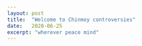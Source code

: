 ```yaml
---
layout: post
title:  "Welcome to Chinmoy controversies"
date:   2020-06-25
excerpt: "wherever peace mind"
---
```

